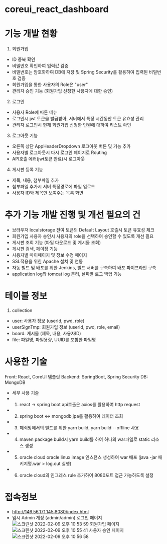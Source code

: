 # coreui_react_dashboard
# 기능 개발 현황
1) 회원가입 
- ID 중복 확인
- 비밀번호 확인하여 입력값 검증
- 비밀번호는 암호화하여 DB에 저장 및 Spring Security를 활용하여 입력된 비밀번호 검증
- 회원가입을 통한 사용자의 Role은 "user"
- 관리자 승인 기능 (회원가입 신청한 사용자에 대한 승인)
2) 로그인
- 사용자 Role에 따른 메뉴
- 로그인시 jwt 토큰을 발급받아, 서버에서 특정 시간동안 토큰 유효성 관리
- 관리자 로그인시 현재 회원가입 신청한 인원에 대하여 리스트 확인
3) 로그아웃 기능
- 오른쪽 상단 AppHeaderDropdown 로그아웃 버튼 및 기능 추가
- 사용자별 로그아웃시 다시 로그인 페이지로 Routing
- API호출 에러(jwt토큰 만료)시 로그아웃
4) 게시판 등록 기능
- 제목, 내용, 첨부파일 추가
- 첨부파일 추가시 서버 특정경로에 파일 업로드
- 사용자 ID와 제목만 보여주는 목록 화면
# 추가 기능 개발 진행 및 개선 필요의 건
- 브라우저 localstorage 잔여 토큰의 Default Layout 호출시 토큰 유효성 체크
- 회원가입 사용자 승인시 사용자의 role을 선택하여 승인할 수 있도록 개선 필요
- 게시판 조회 기능 (파일 다운로드 및 게시물 조회)
- 게시판 검색, 페이징 기능
- 사용자별 마이페이지 및 정보 수정 페이지
- SSL적용을 위한 Apache 설치 및 연동
- 자동 빌드 및 배포를 위한 Jenkins, 빌드 서버를 구축하여 배포 파이프라인 구축
- application log와 tomcat log 분리, 날짜별 로그 백업 기능
# 테이블 정보
1) collection
- user: 사용자 정보 (userId, pwd, role)
- userSignTmp: 회원가입 정보 (userId, pwd, role, email)
- board: 게시물 (제목, 내용, 사용자ID)
- file: 파일명, 파일용량, UUID를 포함한 파일명
# 사용한 기술
Front: React, CoreUI 템플릿
Backend: SpringBoot, Spring Security
DB: MongoDB 
- 세부 사용 기술
- 1) react -> spring boot api호출은 axios를 활용하여 http request
- 2) spring boot <-> mongodb jpa를 활용하여 데이터 조회
- 3) 폐쇠망에서의 빌드를 위한 yarn build, yarn build --offline 사용
- 4) maven package build시 yarn build를 하여 하나의 war파일로 static 리소스 생성
- 5) oracle cloud oracle linux image 인스턴스 생성하여 war 배포 (java -jar 패키지명.war > log.out 실행)
- 6) oracle cloud의 인그레스 rule 추가하여 8080포트 접근 가능하도록 설정
# 접속정보
- http://146.56.171.145:8080/index.html 
- 임시 Admin 계정 (admin/admin)
로그인 페이지
![스크린샷 2022-02-09 오후 10 53 59](https://user-images.githubusercontent.com/60498178/153215164-f0ab9914-f90f-4a4b-bb32-b7c097192b27.png)
회원가입 페이지
![스크린샷 2022-02-09 오후 10 55 41](https://user-images.githubusercontent.com/60498178/153215432-bb0dfe99-e5e8-4bcb-a4f2-f0a80e4ae585.png)
사용자 승인 페이지
![스크린샷 2022-02-09 오후 10 56 58](https://user-images.githubusercontent.com/60498178/153215648-224435e2-6d00-4578-aef0-281dd43cf696.png)

